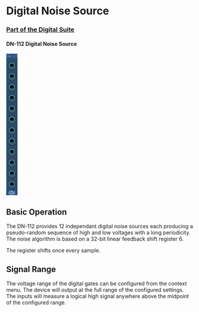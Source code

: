 # Digital Noise Source
### [Part of the Digital Suite](DN.md)
#### DN-112 Digital Noise Source


![View of the Digital Noise Source](DN-112.m.png "Digital Noise Source")

## Basic Operation

The DN-112 provides 12 independant digital noise sources each producing a pseudo-random sequence of high and low voltages with a long
periodicity. The noise algorithm is based on a 32-bit linear feedback shift register 6.

The register shifts once every sample.

## Signal Range

The voltage range of the digital gates can be configured from the context menu. The device will output at the full range of the configured settings. The inputs will measure a logical high signal anywhere above the midpoint of the configured range.
